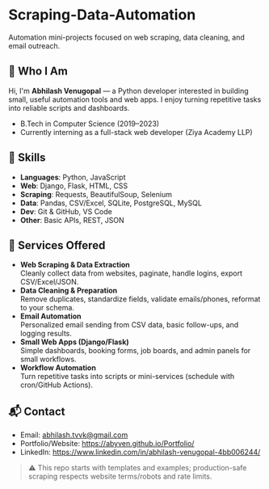 # Scraping-Data-Automation

Automation mini-projects focused on web scraping, data cleaning, and email outreach.

## 👋 Who I Am
Hi, I'm **Abhilash Venugopal** — a Python developer interested in building small, useful automation tools and web apps. I enjoy turning repetitive tasks into reliable scripts and dashboards.

- B.Tech in Computer Science (2019–2023)
- Currently interning as a full-stack web developer (Ziya Academy LLP)

## 🧰 Skills
- **Languages**: Python, JavaScript
- **Web**: Django, Flask, HTML, CSS
- **Scraping**: Requests, BeautifulSoup, Selenium
- **Data**: Pandas, CSV/Excel, SQLite, PostgreSQL, MySQL
- **Dev**: Git & GitHub, VS Code
- **Other**: Basic APIs, REST, JSON

## 💼 Services Offered
- **Web Scraping & Data Extraction**  
  Cleanly collect data from websites, paginate, handle logins, export CSV/Excel/JSON.
- **Data Cleaning & Preparation**  
  Remove duplicates, standardize fields, validate emails/phones, reformat to your schema.
- **Email Automation**  
  Personalized email sending from CSV data, basic follow-ups, and logging results.
- **Small Web Apps (Django/Flask)**  
  Simple dashboards, booking forms, job boards, and admin panels for small workflows.
- **Workflow Automation**  
  Turn repetitive tasks into scripts or mini-services (schedule with cron/GitHub Actions).

## 📬 Contact
- Email: abhilash.tvvk@gmail.com
- Portfolio/Website: https://abyven.github.io/Portfolio/
- LinkedIn: https://www.linkedin.com/in/abhilash-venugopal-4bb006244/

> ⚠️ This repo starts with templates and examples; production-safe scraping respects website terms/robots and rate limits.
